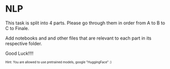 # NLP

This task is split into 4 parts. Please go through them in order from A to B to C to Finale.

Add notebooks and and other files that are relevant to each part in its respective folder.

Good Luck!!!!

<sup><sub>Hint: You are allowed to use pretrained models, google "HuggingFace" :)</sub></sup>